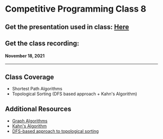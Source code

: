 # Competitive Programming Class 8

## Get the presentation used in class: [Here](./Shortest_Path_Algorithms.pdf) 

## Get the class recording: 

#### November 18, 2021

<hr>

## Class Coverage

- Shortest Path Algorithms
- Topological Sorting (DFS based approach + Kahn's Algorithm)

## Additional Resources

- [Graph Algorithms](https://codeforces.com/blog/entry/16221)
- [Kahn's Algorithm](https://www.geeksforgeeks.org/topological-sorting-indegree-based-solution/)
- [DFS-based approach to topological sorting](https://cp-algorithms.com/graph/topological-sort.html)